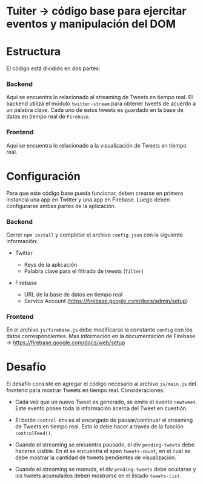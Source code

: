 # Tuiter -> código base para ejercitar eventos y manipulación del DOM

# Estructura
El código está dividido en dos partes:

### Backend
Aquí se encuentra lo relacionado al streaming de Tweets en tiempo real. El backend utiliza el módulo `twitter-stream` para obtener tweets de acuerdo a un palabra clave. Cada uno de estos tweets es guardado en la base de datos en tiempo real de `Firebase`.

### Frontend
Aquí se encuentra lo relacionado a la visualización de Tweets en tiempo real.

# Configuración
Para que este código base pueda funcionar, deben crearse en primera instancia una app en Twitter y una app en Firebase. Luego deben configurarse ambas partes de la aplicación.

### Backend
Correr `npm install` y completar el archivo `config.json` con la siguiente información:

- Twitter

  - Keys de la aplicación
  - Palabra clave para el filtrado de tweets (`filter`)
 
- Firebase
  
  - URL de la base de datos en tiempo real
  - Service Account (https://firebase.google.com/docs/admin/setup)

### Frontend
En el archivo `js/firebase.js` debe modificarse la constante `config` con los datos correspondientes. Mas información en la documentación de Firebase -> https://firebase.google.com/docs/web/setup

# Desafío
El desafío consiste en agregar el código necesario al archivo `js/main.js` del frontend para mostrar Tweets en tiempo real. Consideraciones:

- Cada vez que un nuevo Tweet es generado, se emite el evento `newtweet`. Este evento posee toda la información acerca del Tweet en cuestión.

- El botón `control-btn` es el encargado de pausar/continuar el streaming de Tweets en tiempo real. Esto lo debe hacer a través de la función `controlFeed()`.

- Cuando el streaming se encuentra pausado, el div `pending-tweets` debe hacerse visible. En él se encuentra el span `tweets-count`, en el cual se debe mostrar la cantidad de tweets pendientes de visualización.

- Cuando el streaming se reanuda, el div `pending-tweets` debe ocultarse y los tweets acumulados deben mostrarse en el listado `tweets-list`.
